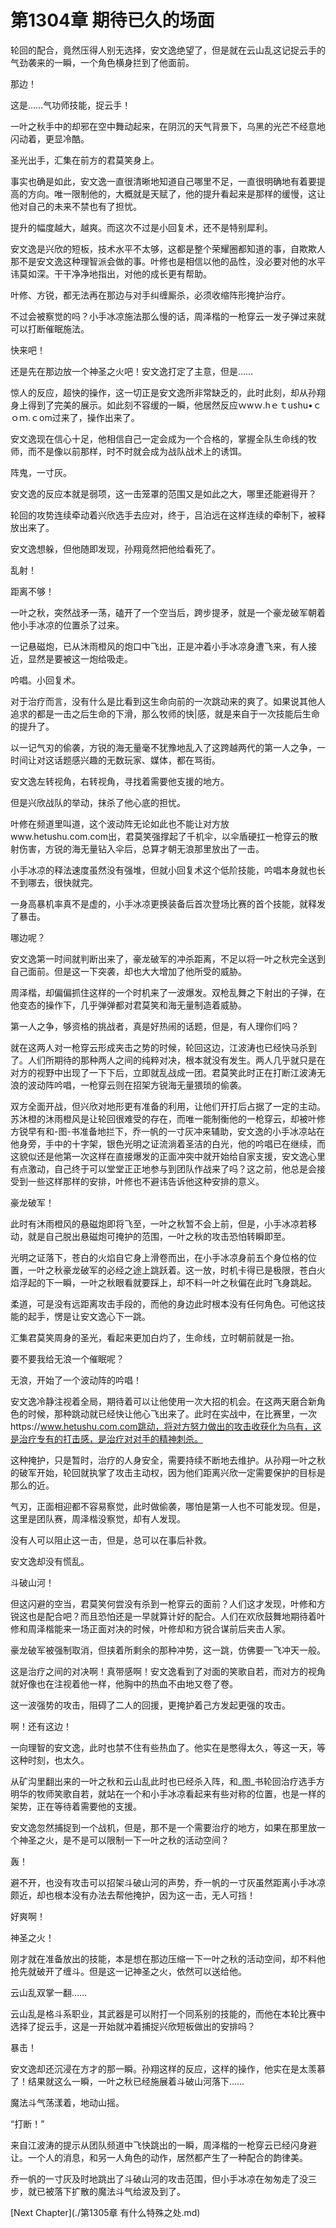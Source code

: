 # 第1304章 期待已久的场面

轮回的配合，竟然压得人别无选择，安文逸绝望了，但是就在云山乱这记捉云手的气劲袭来的一瞬，一个角色横身拦到了他面前。

那边！

这是……气功师技能，捉云手！

一叶之秋手中的却邪在空中舞动起来，在阴沉的天气背景下，乌黑的光芒不经意地闪动着，更显冷酷。

圣光出手，汇集在前方的君莫笑身上。

事实也确是如此，安文逸一直很清晰地知道自己哪里不足，一直很明确地有着要提高的方向。唯一限制他的，大概就是天赋了，他的提升看起来是那样的缓慢，这让他对自己的未来不禁也有了担忧。

提升的幅度越大，越爽。而这次不过是小回复术，还不是特别犀利。

安文逸是兴欣的短板，技术水平不太够，这都是整个荣耀圈都知道的事，自欺欺人那不是安文逸这种理智派会做的事。叶修也是相信以他的品性，没必要对他的水平讳莫如深。干干净净地指出，对他的成长更有帮助。

叶修、方锐，都无法再在那边与对手纠缠厮杀，必须收缩阵形掩护治疗。

不过会被察觉的吗？小手冰凉施法那么慢的话，周泽楷的一枪穿云一发子弹过来就可以打断催眠施法。

快来吧！

还是先在那边放一个神圣之火吧！安文逸打定了主意，但是……

惊人的反应，超快的操作，这一切正是安文逸所非常缺乏的，此时此刻，却从孙翔身上得到了完美的展示。如此刻不容缓的一瞬，他居然反应ｗwｗ.hｅｔushu•ｃｏｍ.ｃom过来了，操作出来了。

安文逸现在信心十足，他相信自己一定会成为一个合格的，掌握全队生命线的牧师，而不是像以前那样，时不时就会成为战队战术上的诱饵。

阵鬼，一寸灰。

安文逸的反应本就是弱项，这一击笼罩的范围又是如此之大，哪里还能避得开？

轮回的攻势连续牵动着兴欣选手去应对，终于，吕泊远在这样连续的牵制下，被释放出来了。

安文逸想躲，但他随即发现，孙翔竟然把他给看死了。

乱射！

距离不够！

一叶之秋，突然战矛一荡，磕开了一个空当后，跨步提矛，就是一个豪龙破军朝着他小手冰凉的位置杀了过来。

一记悬磁炮，已从沐雨橙风的炮口中飞出，正是冲着小手冰凉身遭飞来，有人接近，显然是要被这一炮给吸走。

吟唱。小回复术。

对于治疗而言，没有什么是比看到这生命向前的一次跳动来的爽了。如果说其他人追求的都是一击之后生命的下滑，那么牧师的快|感，就是来自于一次技能后生命的提升了。

以一记气刃的偷袭，方锐的海无量毫不犹豫地乱入了这跨越两代的第一人之争，一时间让对这话题感兴趣的无数玩家、媒体，都在骂街。

安文逸左转视角，右转视角，寻找着需要他支援的地方。

但是兴欣战队的举动，抹杀了他心底的担忧。

叶修在频道里叫道，这个波动阵无论如此也不能让对方放www.hetushu.com.com出，君莫笑强撑起了千机伞，以伞盾硬扛一枪穿云的散射伤害，方锐的海无量钻入伞后，总算才朝无浪那里放出了一击。

小手冰凉的释法速度虽然没有强堆，但就小回复术这个低阶技能，吟唱本身就也长不到哪去，很快就完。

一身高暴机率真不是虚的，小手冰凉更换装备后首次登场比赛的首个技能，就释发了暴击。

哪边呢？

安文逸第一时间就判断出来了，豪龙破军的冲杀距离，不足以将一叶之秋完全送到自己面前。但是这一下突袭，却也大大增加了他所受的威胁。

周泽楷，却偏偏抓住这样的一个时机来了一波爆发。双枪乱舞之下射出的子弹，在他变态的操作下，几乎弹弹都对君莫笑和海无量制造着威胁。

第一人之争，够资格的挑战者，真是好热闹的话题，但是，有人理你们吗？

就在这两人对一枪穿云形成夹击之势的时候，轮回这边，江波涛也已经快马杀到了。人们所期待的那种两人之间的纯粹对决，根本就没有发生。两人几乎就只是在对方的视野中出现了一下下后，立即就乱战成一团。君莫笑此时正在打断江波涛无浪的波动阵吟唱，一枪穿云则在招架方锐海无量猥琐的偷袭。

双方全面开战，但兴欣对地形更有准备的利用，让他们开打后占据了一定的主动。苏沐橙的沐雨橙风是让轮回很难受的存在，而唯一能制衡他的一枪穿云，却被叶修方锐早有和-图-书准备地拦下，乔一帆的一寸灰冲来辅助，安文逸的小手冰凉站在他身旁，手中的十字架，银色光明之证流淌着圣洁的白光，他的吟唱已在继续，而这貌似还是他第一次这样在直接爆发的正面冲突中就开始给自家支援，安文逸心里有点激动，自己终于可以堂堂正正地参与到团队作战来了吗？这之前，他总是会接受到一些这样那样的安排，叶修也不避讳告诉他这种安排的意义。

豪龙破军！

此时有沐雨橙风的悬磁炮即将飞至，一叶之秋暂不会上前，但是，小手冰凉若移动，就是自己脱出悬磁炮可掩护的范围，一叶之秋的攻击恐怕转瞬即至。

光明之证落下，苍白的火焰自它身上滑卷而出，在小手冰凉身前五个身位格的位置，一叶之秋豪龙破军的必经之途上跳跃着。这一放，时机卡得已是极限，苍白火焰浮起的下一瞬，一叶之秋眼看就要踩上，却不料一叶之秋偏在此时飞身跳起。

柔道，可是没有远距离攻击手段的，而他的身边此时根本没有任何角色。可他这技能的起手，愣是让安文逸心下一跳。

汇集君莫笑周身的圣光，看起来更加白灼了，生命线，立时朝前就是一抬。

要不要我给无浪一个催眠呢？

无浪，开始了一个波动阵的吟唱！

安文逸冷静注视着全局，期待着可以让他使用一次大招的机会。在这两天磨合新角色的时候，那种跳动就已经快让他心飞出来了。此时在实战中，在比赛里，一次https://www.hetushu.com.com跳动，将对方努力做出的攻击收获化为乌有，这是治疗专有的打击感，是治疗对对手的精神刺杀。

这种掩护，只是暂时，治疗的人身安全，需要持续不断地去维护。从孙翔一叶之秋的破军开始，轮回就执掌了攻击主动权，因为他们距离兴欣一定需要保护的目标是那么的近。

气刃，正面相迎都不容易察觉，此时做偷袭，哪怕是第一人也不可能发现。但是，这里是团队赛，周泽楷没察觉，却有人发现。

没有人可以阻止这一击，但是，总可以在事后补救。

安文逸却没有慌乱。

斗破山河！

但这闪避的空当，君莫笑何尝没有杀到一枪穿云的面前？人们这才发现，叶修和方锐这也是配合吧？而且恐怕还是一早就算计好的配合。人们在欢欣鼓舞地期待着叶修和周泽楷能来一场正面对决的时候，叶修却和方锐合谋前后夹击人家。

豪龙破军被强制取消，但挟着所剩余的那种冲势，这一跳，仿佛要一飞冲天一般。

这是治疗之间的对决啊！真带感啊！安文逸看到了对面的笑歌自若，而对方的视角就好像也在注视着他一样，他胸中的热血不由地又卷了卷。

这一波强势的攻击，阻碍了二人的回援，更掩护着己方发起更强的攻击。

啊！还有这边！

一向理智的安文逸，此时也禁不住有些热血了。他实在是憋得太久，等这一天，等这种时刻，也太久。

从矿沟里翻出来的一叶之秋和云山乱此时也已经杀入阵，和_图_书轮回治疗选手方明华的牧师笑歌自若，就站在一个和小手冰凉看起来有些对称的位置，也是一样的架势，正在等待着需要他的支援。

安文逸忽然捕捉到一个战机，但是，那不是一个需要治疗的地方，如果在那里放一个神圣之火，是不是可以限制一下一叶之秋的活动空间？

轰！

避不开，也没有攻击可以招架斗破山河的声势，乔一帆的一寸灰虽然距离小手冰凉颇近，却也根本没有办法去帮他掩护，因为这一击，无人可挡！

好爽啊！

神圣之火！

刚才就在准备放出的技能，本是想在那边压缩一下一叶之秋的活动空间，却不料他抢先就破开了缠斗。但是这一记神圣之火，依然可以送给他。

云山乱双掌一翻……

云山乱是格斗系职业，其武器是可以附打一个同系别的技能的，而他在本轮比赛中选择了捉云手，这是一开始就冲着捕捉兴欣短板做出的安排吗？

暴击！

安文逸却还沉浸在方才的那一瞬。孙翔这样的反应，这样的操作，他实在是太羡慕了！结果就这么一瞬，一叶之秋已经施展着斗破山河落下……

魔法斗气荡漾着，地动山摇。

“打断！”

来自江波涛的提示从团队频道中飞快跳出的一瞬，周泽楷的一枪穿云已经闪身避让。一个人的消息，和另一人角色的动作，居然都产生了一种配合的韵律美。

乔一帆的一寸灰及时地跳出了斗破山河的攻击范围，但小手冰凉在匆匆走了没三步，就已被落下扩散的魔法斗气给波及到了。



[Next Chapter](./第1305章 有什么特殊之处.md)